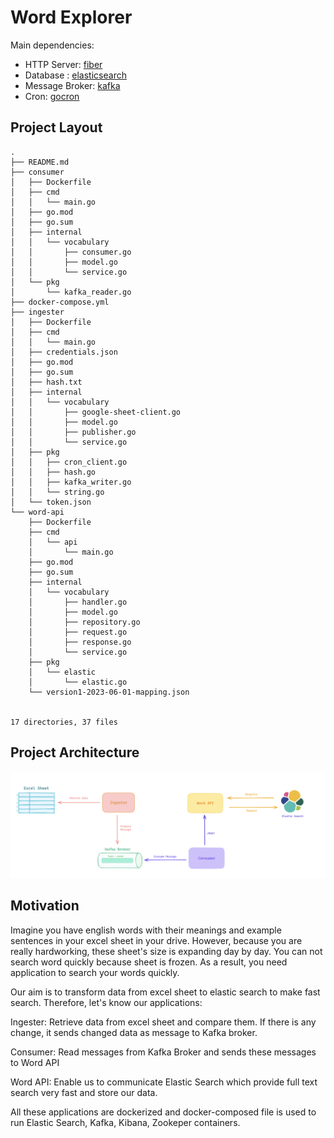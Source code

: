 
# Word Explorer

Main dependencies:
- HTTP Server: [fiber](https://github.com/gofiber/fiber)
- Database : [elasticsearch](https://github.com/elastic/go-elasticsearch)
- Message Broker: [kafka](https://github.com/segmentio/kafka-go)
- Cron: [gocron](https://github.com/go-co-op/gocron)


## Project Layout

```
.
├── README.md
├── consumer
│   ├── Dockerfile
│   ├── cmd
│   │   └── main.go
│   ├── go.mod
│   ├── go.sum
│   ├── internal
│   │   └── vocabulary
│   │       ├── consumer.go
│   │       ├── model.go
│   │       └── service.go
│   └── pkg
│       └── kafka_reader.go
├── docker-compose.yml
├── ingester
│   ├── Dockerfile
│   ├── cmd
│   │   └── main.go
│   ├── credentials.json
│   ├── go.mod
│   ├── go.sum
│   ├── hash.txt
│   ├── internal
│   │   └── vocabulary
│   │       ├── google-sheet-client.go
│   │       ├── model.go
│   │       ├── publisher.go
│   │       └── service.go
│   ├── pkg
│   │   ├── cron_client.go
│   │   ├── hash.go
│   │   ├── kafka_writer.go
│   │   └── string.go
│   └── token.json
└── word-api
    ├── Dockerfile
    ├── cmd
    │   └── api
    │       └── main.go
    ├── go.mod
    ├── go.sum
    ├── internal
    │   └── vocabulary
    │       ├── handler.go
    │       ├── model.go
    │       ├── repository.go
    │       ├── request.go
    │       ├── response.go
    │       └── service.go
    ├── pkg
    │   └── elastic
    │       └── elastic.go
    └── version1-2023-06-01-mapping.json


17 directories, 37 files
```
## Project Architecture

![Screenshot](Project-Architecture.png)

## Motivation

Imagine you have english words with their meanings and example sentences in your excel sheet in your drive. However, because you are really hardworking, these sheet's size is expanding day by day. You can not search word quickly because sheet is frozen. As a result, you need application to search your words quickly.

Our aim is to transform data from excel sheet to elastic search to make fast search. Therefore, let's know our applications:

Ingester: Retrieve data from excel sheet and compare them. If there is any change, it sends changed data as message to Kafka broker.

Consumer: Read messages from Kafka Broker and sends these messages to Word API

Word API: Enable us to communicate Elastic Search which provide full text search very fast and store our data.

All these applications are dockerized and docker-composed file is used to run Elastic Search, Kafka, Kibana, Zookeper containers.
